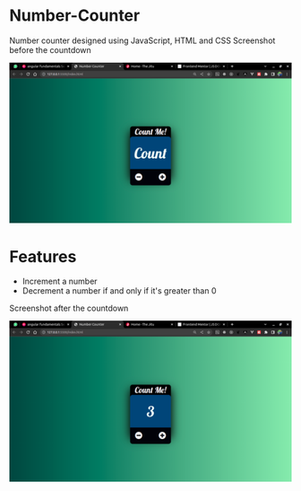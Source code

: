 # Number-Counter

Number counter designed using JavaScript, HTML and CSS
Screenshot before the countdown

![Screenshot](count0.png)

# Features
  - Increment a number
  - Decrement a number if and only if it's greater than 0

Screenshot after the countdown

![Screenshot](count1.png)
